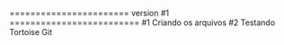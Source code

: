 ======================= version #1 =========================
#1 Criando os arquivos
#2 Testando Tortoise Git